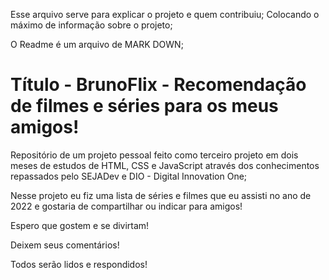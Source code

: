 Esse arquivo serve para explicar o projeto e quem contribuiu; Colocando o máximo de informação sobre o projeto;  

O Readme é um arquivo de MARK DOWN; 

# Título - BrunoFlix - Recomendação de filmes e séries para os meus amigos! 

Repositório de um projeto pessoal feito como terceiro projeto em dois meses de estudos de HTML, CSS e JavaScript através dos conhecimentos repassados pelo SEJADev e DIO - Digital Innovation One; 

Nesse projeto eu fiz uma lista de séries e filmes que eu assisti no ano de 2022 e gostaria de compartilhar ou indicar para amigos! 

Espero que gostem e se divirtam! 

Deixem seus comentários! 

Todos serão lidos e respondidos!